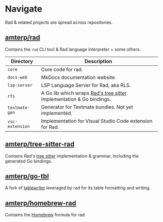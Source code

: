 # Navigate

Rad & related projects are spread across repositories.

## [amterp/rad](https://github.com/amterp/rad)

Contains the `rad` CLI tool & Rad language interpreter + some others.

| Directory       | Description                                                                                    |
|-----------------|------------------------------------------------------------------------------------------------|
| `core`          | Core code for rad.                                                                             |
| `docs-web`      | MkDocs documentation website.                                                                  |
| `lsp-server`    | LSP Language Server for Rad, aka RLS.                                                          |
| `rts`           | A Go lib which wraps [Rad's tree sitter](#amterptree-sitter-rad) implementation & Go bindings. |
| `textmate-gen`  | Generator for Textmate bundles. Not yet implemented.                                           |
| `vsc-extension` | Implementation for Visual Studio Code extension for Rad.                                       |

## [amterp/tree-sitter-rad](https://github.com/amterp/tree-sitter-rad)

Contains Rad's [tree sitter](https://github.com/tree-sitter/tree-sitter) implementation & grammar, including the
generated Go bindings.

## [amterp/go-tbl](https://github.com/amterp/go-tbl)

A fork of [tablewriter](https://github.com/olekukonko/tablewriter) leveraged by rad for its table formatting and
writing.

## [amterp/homebrew-rad](https://github.com/amterp/homebrew-rad)

Contains the [Homebrew](https://github.com/Homebrew/brew) formula for rad.

